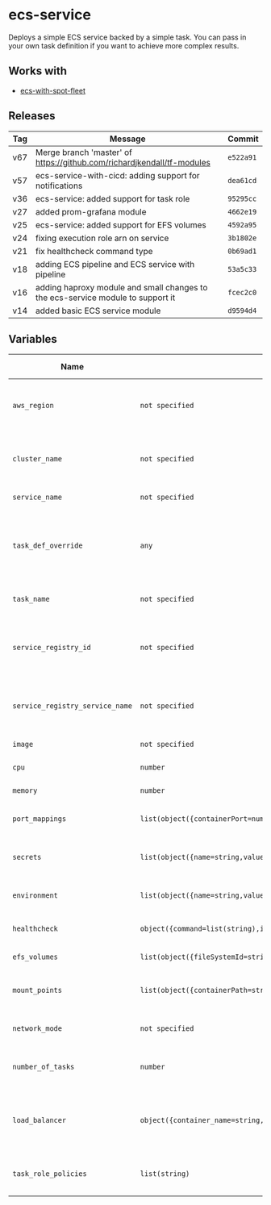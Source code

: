 ecs-service
======


Deploys a simple ECS service backed by a simple task.  You can pass in your own task definition if you want to achieve more complex results.

Works with
------

* [ecs-with-spot-fleet](../ecs-with-spot-fleet/README.md)



Releases
------

|Tag | Message | Commit|
--- | --- | ---
v67 | Merge branch 'master' of https://github.com/richardjkendall/tf-modules | `e522a91`
v57 | ecs-service-with-cicd: adding support for notifications | `dea61cd`
v36 | ecs-service: added support for task role | `95295cc`
v27 | added prom-grafana module | `4662e19`
v25 | ecs-service: added support for EFS volumes | `4592a95`
v24 | fixing execution role arn on service | `3b1802e`
v21 | fix healthcheck command type | `0b69ad1`
v18 | adding ECS pipeline and ECS service with pipeline | `53a5c33`
v16 | adding haproxy module and small changes to the ecs-service module to support it | `fcec2c0`
v14 | added basic ECS service module | `d9594d4`

Variables
------

|Name | Type | Description | Default Value|
--- | --- | --- | ---
`aws_region` | `not specified` | region where provisioning should happen | ``
`cluster_name` | `not specified` | name of cluster where service will run | ``
`service_name` | `not specified` | name of ECS service | ``
`task_def_override` | `any` | used to override the task definition with an external task def | `ERROR: cannot convert!`
`task_name` | `not specified` | name of ECS container | ``
`service_registry_id` | `not specified` | ID for the AWS service discovery namespace we will use | ``
`service_registry_service_name` | `not specified` | name for service we will use in the service registry | ``
`image` | `not specified` | image task will use | ``
`cpu` | `number` | CPU units for the task | `128`
`memory` | `number` | memory for the task | `256`
`port_mappings` | `list(object({containerPort=number,hostPort=number,protocol=string}))` | list of port mappings for the task | ``
`secrets` | `list(object({name=string,valueFrom=string}))` | environment variables from secrets | `[]`
`environment` | `list(object({name=string,value=string}))` | non scret environment variables | `[]`
`healthcheck` | `object({command=list(string),interval=number,retries=number,startPeriod=number,timeout=number})` | healthcheck for the container | `ERROR: cannot convert!`
`efs_volumes` | `list(object({fileSystemId=string,name=string,rootDirectory=string}))` | volumes for the task | `[]`
`mount_points` | `list(object({containerPath=string,readOnly=bool,sourceVolume=string}))` | mount points for the task definition | `[]`
`network_mode` | `not specified` | network mode to use for tasks | `bridge`
`number_of_tasks` | `number` | number of tasks to spawn for service | `2`
`load_balancer` | `object({container_name=string,container_port=number,target_group_arn=string})` | application load balancer associated with the service | `ERROR: cannot convert!`
`task_role_policies` | `list(string)` | list of ARNs of policies to attach to the task role | `[]`


